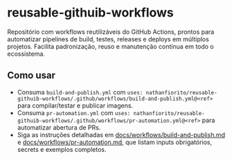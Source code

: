 # reusable-githuib-workflows
Repositório com workflows reutilizáveis do GitHub Actions, prontos para automatizar pipelines de build, testes, releases e deploys em múltiplos projetos. Facilita padronização, reuso e manutenção contínua em todo o ecossistema.

## Como usar
- Consuma `build-and-publish.yml` com `uses: nathanfiorito/reusable-githuib-workflows/.github/workflows/build-and-publish.yml@<ref>` para compilar/testar e publicar imagens.
- Consuma `pr-automation.yml` com `uses: nathanfiorito/reusable-githuib-workflows/.github/workflows/pr-automation.yml@<ref>` para automatizar abertura de PRs.
- Siga as instruções detalhadas em [docs/workflows/build-and-publish.md](docs/workflows/build-and-publish.md) e [docs/workflows/pr-automation.md](docs/workflows/pr-automation.md), que listam inputs obrigatórios, secrets e exemplos completos.

